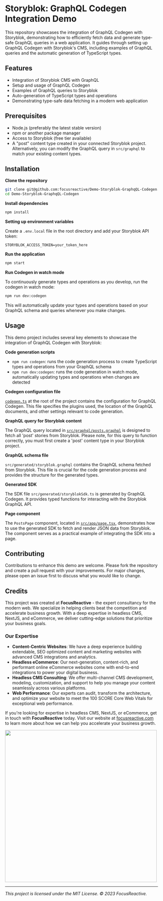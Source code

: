 # Storyblok: GraphQL Codegen Integration Demo

This repository showcases the integration of GraphQL Codegen with Storyblok,
demonstrating how to efficiently fetch data and generate type-safe GraphQL queries in a web application.
It guides through setting up GraphQL Codegen with Storyblok's CMS,
including examples of GraphQL queries and the automatic generation of TypeScript types.

## Features

- Integration of Storyblok CMS with GraphQL
- Setup and usage of GraphQL Codegen
- Examples of GraphQL queries to Storyblok
- Auto-generation of TypeScript types and operations
- Demonstrating type-safe data fetching in a modern web application

## Prerequisites

- Node.js (preferably the latest stable version)
- npm or another package manager
- Access to Storyblok (free tier available)
- A "post" content type created in your connected Storyblok project. Alternatively, you can modify the GraphQL query in `src/graphql` to match your existing content types.

## Installation

**Clone the repository**

```sh
git clone git@github.com:focusreactive/Demo-Storyblok-GraphqQL-Codegen.git
cd Demo-Storyblok-GraphqQL-Codegen
```

**Install dependencies**

```sh
npm install
```

**Setting up environment variables**

Create a `.env.local` file in the root directory and add your Storyblok API token:

```env
STORYBLOK_ACCESS_TOKEN=your_token_here
```

**Run the application**

```sh
npm start
```

**Run Codegen in watch mode**

To continuously generate types and operations as you develop, run the codegen in watch mode:

```sh
npm run dev:codegen
```

This will automatically update your types and operations based on your GraphQL schema and queries whenever you make changes.

## Usage

This demo project includes several key elements to showcase the integration of GraphQL Codegen with Storyblok:

**Code generation scripts**

- `npm run codegen`: runs the code generation process to create TypeScript types and operations from your GraphQL schema
- `npm run dev:codegen`: runs the code generation in watch mode, automatically updating types and operations when changes are detected

**Codegen configuration file**

[`codegen.ts`](codegen.ts) at the root of the project contains the configuration for GraphQL Codegen. This file specifies the plugins used, the location of the GraphQL documents, and other settings relevant to code generation.

**GraphQL query for Storyblok content**

The GraphQL query located in [`src/graphql/posts.graphql`](src/graphql/posts.graphql) is designed to fetch all 'post' stories from Storyblok. Please note, for this query to function correctly, you must first create a 'post' content type in your Storyblok project.

**GraphQL schema file**

`src/generated/storyblok.graphql` contains the GraphQL schema fetched from Storyblok. This file is crucial for the code generation process and provides the structure for the generated types.

**Generated SDK**

The SDK file `src/generated/storyblokSdk.ts` is generated by GraphQL Codegen. It provides typed functions for interacting with the Storyblok GraphQL API.

**Page component**

The `PostsPage` component, located in [`src/app/page.tsx`](src/app/page.tsx), demonstrates how to use the generated SDK to fetch and render JSON data from Storyblok. The component serves as a practical example of integrating the SDK into a page.

## Contributing

Contributions to enhance this demo are welcome. Please fork the repository and create a pull request with your improvements. For major changes, please open an issue first to discuss what you would like to change.

## Credits

This project was created at **FocusReactive** - the expert consultancy for the modern web. We specialize in helping clients beat the competition and accelerate business growth. With a deep expertise in headless CMS, NextJS, and eCommerce, we deliver cutting-edge solutions that prioritize your business goals.

### Our Expertise

- **Content-Centric Websites**: We have a deep experience building extendable, SEO optimized content and marketing websites with advanced CMS integrations and analytics.
- **Headless eCommerce**: Our next-generation, content-rich, and performant online eCommerce websites come with end-to-end integrations to power your digital business.
- **Headless CMS Consulting**: We offer multi-channel CMS development, modeling, customization, and support to help you manage your content seamlessly across various platforms.
- **Web Performance**: Our experts can audit, transform the architecture, and optimize your website to meet the 100 SCORE Core Web Vitals for exceptional web performance.

If you're looking for expertise in headless CMS, NextJS, or eCommerce, get in touch with **FocusReactive** today. Visit our website at [focusreactive.com](https://focusreactive.com/) to learn more about how we can help you accelerate your business growth.

<image src="https://github.com/focusreactive/MVP-NextJS13-New-Features/assets/14885189/7c67e385-3f79-43e3-ba27-bada1ebddf03" width="500px"/>

---

_This project is licensed under the MIT License. © 2023 FocusReactive._
